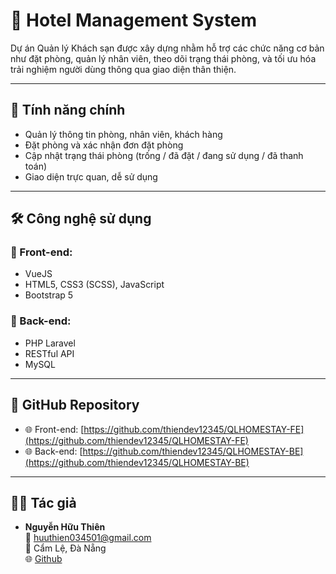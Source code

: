 # 🏨 Hotel Management System

Dự án Quản lý Khách sạn được xây dựng nhằm hỗ trợ các chức năng cơ bản như đặt phòng, quản lý nhân viên, theo dõi trạng thái phòng, và tối ưu hóa trải nghiệm người dùng thông qua giao diện thân thiện.

---

## 🚀 Tính năng chính

- Quản lý thông tin phòng, nhân viên, khách hàng
- Đặt phòng và xác nhận đơn đặt phòng
- Cập nhật trạng thái phòng (trống / đã đặt / đang sử dụng / đã thanh toán)
- Giao diện trực quan, dễ sử dụng

---

## 🛠️ Công nghệ sử dụng

### 🔹 Front-end:
- VueJS
- HTML5, CSS3 (SCSS), JavaScript
- Bootstrap 5

### 🔹 Back-end:
- PHP Laravel
- RESTful API
- MySQL

---

## 🔗 GitHub Repository

- 🌐 Front-end: [https://github.com/thiendev12345/QLHOMESTAY-FE](https://github.com/thiendev12345/QLHOMESTAY-FE)  
- 🌐 Back-end: [https://github.com/thiendev12345/QLHOMESTAY-BE](https://github.com/thiendev12345/QLHOMESTAY-BE)

---

## 👨‍💻 Tác giả

- **Nguyễn Hữu Thiên**  
📧 huuthien034501@gmail.com  
📌 Cẩm Lệ, Đà Nẵng  
🌐 [Github](https://github.com/thiendev12345)
